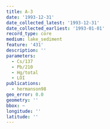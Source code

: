 ```yaml
---
title: A-3
date: '1993-12-31'
date_collected_latest: '1993-12-31'
date_collected_earliest: '1993-01-01'
record_type: core
medium: lake_sediment
feature: '431'
description: ''
parameters:
  - Cs/137
  - Pb/210
  - Hg/total
  - LOI
publications:
  - hermanson98
geo_error: 0.0
geometry: ''
bbox: ~
longitude: ''
latitude: ''
---
```

